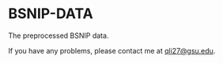 # BSNIP-DATA

The preprocessed BSNIP data.

If you have any problems, please contact me at qli27@gsu.edu.
